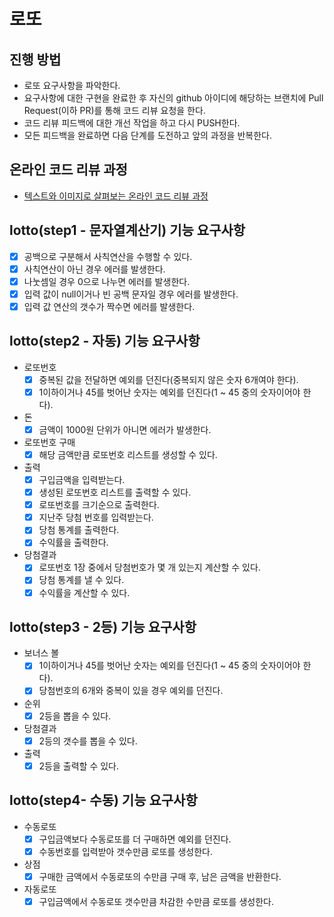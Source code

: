 # 로또
## 진행 방법
* 로또 요구사항을 파악한다.
* 요구사항에 대한 구현을 완료한 후 자신의 github 아이디에 해당하는 브랜치에 Pull Request(이하 PR)를 통해 코드 리뷰 요청을 한다.
* 코드 리뷰 피드백에 대한 개선 작업을 하고 다시 PUSH한다.
* 모든 피드백을 완료하면 다음 단계를 도전하고 앞의 과정을 반복한다.

## 온라인 코드 리뷰 과정
* [텍스트와 이미지로 살펴보는 온라인 코드 리뷰 과정](https://github.com/next-step/nextstep-docs/tree/master/codereview)

## lotto(step1 - 문자열계산기) 기능 요구사항
- [x] 공백으로 구분해서 사칙연산을 수행할 수 있다.
- [x] 사칙연산이 아닌 경우 에러를 발생한다.
- [x] 나눗셈일 경우 0으로 나누면 에러를 발생한다.
- [x] 입력 값이 null이거나 빈 공백 문자일 경우 에러를 발생한다.
- [x] 입력 값 연산의 갯수가 짝수면 에러를 발생한다.

## lotto(step2 - 자동) 기능 요구사항
- 로또번호
    - [x] 중복된 값을 전달하면 예외를 던진다(중복되지 않은 숫자 6개여야 한다).
    - [x] 1이하이거나 45를 벗어난 숫자는 예외를 던진다(1 ~ 45 중의 숫자이어야 한다).
  
- 돈
    - [x] 금액이 1000원 단위가 아니면 에러가 발생한다.

- 로또번호 구매
    - [x] 해당 금액만큼 로또번호 리스트를 생성할 수 있다.

- 출력
    - [x] 구입금액을 입력받는다.
    - [x] 생성된 로또번호 리스트를 출력할 수 있다.
    - [x] 로또번호를 크기순으로 출력한다.
    - [x] 지난주 당첨 번호를 입력받는다.
    - [x] 당첨 통계를 출력한다.
    - [x] 수익률을 출력한다.

- 당첨결과
    - [x] 로또번호 1장 중에서 당첨번호가 몇 개 있는지 계산할 수 있다.
    - [x] 당첨 통계를 낼 수 있다.
    - [x] 수익률을 계산할 수 있다.

## lotto(step3 - 2등) 기능 요구사항
- 보너스 볼
  - [x] 1이하이거나 45를 벗어난 숫자는 예외를 던진다(1 ~ 45 중의 숫자이어야 한다).
  - [x] 당첨번호의 6개와 중복이 있을 경우 예외를 던진다.

- 순위
  - [x] 2등을 뽑을 수 있다.

- 당첨결과
  - [x] 2등의 갯수를 뽑을 수 있다.

- 출력
  - [x] 2등을 출력할 수 있다.

## lotto(step4- 수동) 기능 요구사항
- 수동로또
  - [x] 구입금액보다 수동로또를 더 구매하면 예외를 던진다.
  - [x] 수동번호를 입력받아 갯수만큼 로또를 생성한다.

- 상점
  - [x] 구매한 금액에서 수동로또의 수만큼 구매 후, 남은 금액을 반환한다.

- 자동로또
  - [x] 구입금액에서 수동로또 갯수만큼 차감한 수만큼 로또를 생성한다.
